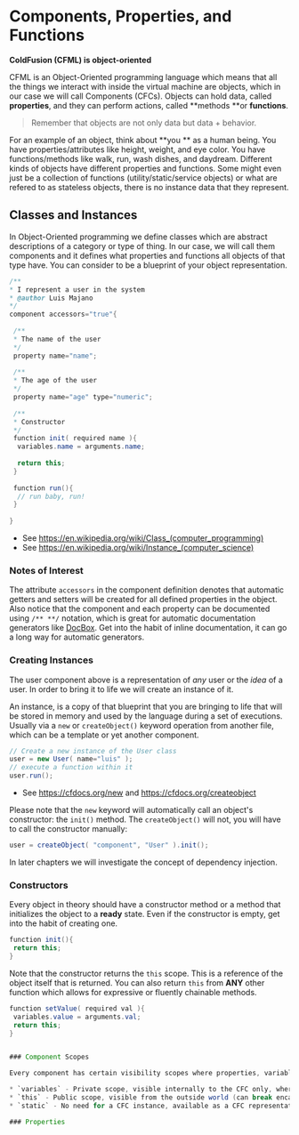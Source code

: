 # Components, Properties, and Functions

**ColdFusion (CFML) is object-oriented**

CFML is an Object-Oriented programming language which means that all the things we interact with inside the virtual machine are objects, which in our case we will call Components (CFCs). Objects can hold data, called **properties**, and they can perform actions, called **methods **or **functions**.

> Remember that objects are not only data but data + behavior.

For an example of an object, think about **you ** as a human being. You have properties/attributes like height, weight, and eye color. You have functions/methods like walk, run, wash dishes, and daydream. Different kinds of objects have different properties and functions. Some might even just be a collection of functions (utility/static/service objects) or what are refered to as stateless objects, there is no instance data that they represent.

## Classes and Instances

In Object-Oriented programming we define classes which are abstract descriptions of a category or type of thing.  In our case, we will call them components and it defines what properties and functions all objects of that type have. You can consider to be a blueprint of your object representation. 

 ```java
 /**
 * I represent a user in the system
 * @author Luis Majano
 */
 component accessors="true"{
  
  /**
  * The name of the user
  */
  property name="name";
  
  /**
  * The age of the user
  */
  property name="age" type="numeric";
  
  /**
  * Constructor
  */
  function init( required name ){
   variables.name = arguments.name;
   
   return this;
  }
  
  function run(){
   // run baby, run!
  }
  
 }
 ``` 
 
* See https://en.wikipedia.org/wiki/Class_(computer_programming)
* See https://en.wikipedia.org/wiki/Instance_(computer_science)

### Notes of Interest
 
The attribute `accessors` in the component definition denotes that automatic getters and setters will be created for all defined properties in the object.  Also notice that the component and each property can be documented using `/** **/` notation, which is great for automatic documentation generators like [DocBox](https://www.forgebox.io/view/docbox).  Get into the habit of inline documentation, it can go a long way for automatic generators.

### Creating Instances

The user component above is a representation of _any_ user or the _idea_ of a user.  In order to bring it to life we will create an instance of it.

An instance, is a copy of that blueprint that you are bringing to life that will be stored in memory and used by the language during a set of executions.  Usually via a `new` or `createObject()` keyword operation from another file, which can be a template or yet another component.

```java
// Create a new instance of the User class
user = new User( name="luis" );
// execute a function within it
user.run();
```

* See https://cfdocs.org/new and https://cfdocs.org/createobject

Please note that the `new` keyword will automatically call an object's constructor: the `init()` method.  The `createObject()` will not, you will have to call the constructor manually:

```java
user = createObject( "component", "User" ).init();
```

In later chapters we will investigate the concept of dependency injection.

### Constructors

Every object in theory should have a constructor method or a method that initializes the object to a **ready** state.  Even if the constructor is empty, get into the habit of creating one.

```java
function init(){
 return this;
}
```

Note that the constructor returns the `this` scope.  This is a reference of the object itself that is returned.  You can also return `this` from **ANY** other function which allows for expressive or fluently chainable methods.

```java
function setValue( required val ){
 variables.value = arguments.val;
 return this;
}


### Component Scopes

Every component has certain visibility scopes where properties, variables and functions are attached to.

* `variables` - Private scope, visible internally to the CFC only, where all `properties` are placed in by default.  Public and private function references are place here as well.
* `this` - Public scope, visible from the outside world (can break encapsulation) public function references are placed here.
* `static` - No need for a CFC instance, available as a CFC representation \(Lucee only\)

### Properties



